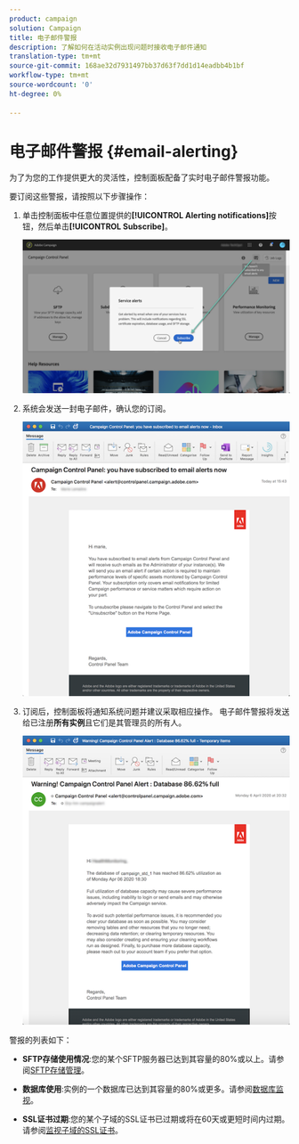 ```yaml
---
product: campaign
solution: Campaign
title: 电子邮件警报
description: 了解如何在活动实例出现问题时接收电子邮件通知
translation-type: tm+mt
source-git-commit: 168ae32d7931497bb37d63f7dd1d14eadbb4b1bf
workflow-type: tm+mt
source-wordcount: '0'
ht-degree: 0%

---
```



# 电子邮件警报 {#email-alerting}

为了为您的工作提供更大的灵活性，控制面板配备了实时电子邮件警报功能。

要订阅这些警报，请按照以下步骤操作：

1. 单击控制面板中任意位置提供的&#x200B;**[!UICONTROL Alerting notifications]**&#x200B;按钮，然后单击&#x200B;**[!UICONTROL Subscribe]**。

   ![](assets/subscribing.png)

1. 系统会发送一封电子邮件，确认您的订阅。

   ![](assets/email_subscription.png)

1. 订阅后，控制面板将通知系统问题并建议采取相应操作。 电子邮件警报将发送给已注册&#x200B;**所有实例**&#x200B;且它们是其管理员的所有人。

   ![](assets/alert_sample.png)


警报的列表如下：

* **SFTP存储使用情况**:您的某个SFTP服务器已达到其容量的80%或以上。请参阅[SFTP存储管理](../../sftp/using/sftp-storage-management.md)。

* **数据库使用**:实例的一个数据库已达到其容量的80%或更多。请参阅[数据库监视](../../performance-monitoring/using/database-monitoring.md)。

* **SSL证书过期**:您的某个子域的SSL证书已过期或将在60天或更短时间内过期。请参阅[监视子域的SSL证书](../../subdomains-certificates/using/monitoring-ssl-certificates.md)。


